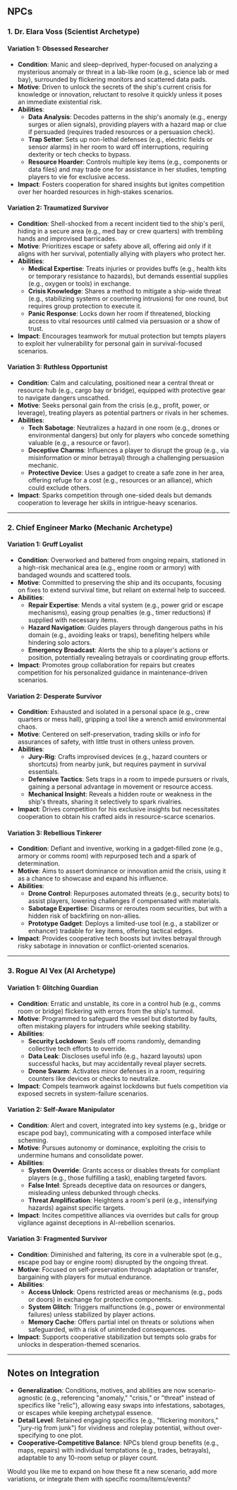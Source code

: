 ## NPCs

### 1. Dr. Elara Voss (Scientist Archetype)

#### Variation 1: Obsessed Researcher
- **Condition**: Manic and sleep-deprived, hyper-focused on analyzing a mysterious anomaly or threat in a lab-like room (e.g., science lab or med bay), surrounded by flickering monitors and scattered data pads.
- **Motive**: Driven to unlock the secrets of the ship's current crisis for knowledge or innovation, reluctant to resolve it quickly unless it poses an immediate existential risk.
- **Abilities**:
  - **Data Analysis**: Decodes patterns in the ship's anomaly (e.g., energy surges or alien signals), providing players with a hazard map or clue if persuaded (requires traded resources or a persuasion check).
  - **Trap Setter**: Sets up non-lethal defenses (e.g., electric fields or sensor alarms) in her room to ward off interruptions, requiring dexterity or tech checks to bypass.
  - **Resource Hoarder**: Controls multiple key items (e.g., components or data files) and may trade one for assistance in her studies, tempting players to vie for exclusive access.
- **Impact**: Fosters cooperation for shared insights but ignites competition over her hoarded resources in high-stakes scenarios.

#### Variation 2: Traumatized Survivor
- **Condition**: Shell-shocked from a recent incident tied to the ship's peril, hiding in a secure area (e.g., med bay or crew quarters) with trembling hands and improvised barricades.
- **Motive**: Prioritizes escape or safety above all, offering aid only if it aligns with her survival, potentially allying with players who protect her.
- **Abilities**:
  - **Medical Expertise**: Treats injuries or provides buffs (e.g., health kits or temporary resistance to hazards), but demands essential supplies (e.g., oxygen or tools) in exchange.
  - **Crisis Knowledge**: Shares a method to mitigate a ship-wide threat (e.g., stabilizing systems or countering intrusions) for one round, but requires group protection to execute it.
  - **Panic Response**: Locks down her room if threatened, blocking access to vital resources until calmed via persuasion or a show of trust.
- **Impact**: Encourages teamwork for mutual protection but tempts players to exploit her vulnerability for personal gain in survival-focused scenarios.

#### Variation 3: Ruthless Opportunist
- **Condition**: Calm and calculating, positioned near a central threat or resource hub (e.g., cargo bay or bridge), equipped with protective gear to navigate dangers unscathed.
- **Motive**: Seeks personal gain from the crisis (e.g., profit, power, or leverage), treating players as potential partners or rivals in her schemes.
- **Abilities**:
  - **Tech Sabotage**: Neutralizes a hazard in one room (e.g., drones or environmental dangers) but only for players who concede something valuable (e.g., a resource or favor).
  - **Deceptive Charms**: Influences a player to disrupt the group (e.g., via misinformation or minor betrayal) through a challenging persuasion mechanic.
  - **Protective Device**: Uses a gadget to create a safe zone in her area, offering refuge for a cost (e.g., resources or an alliance), which could exclude others.
- **Impact**: Sparks competition through one-sided deals but demands cooperation to leverage her skills in intrigue-heavy scenarios.

---

### 2. Chief Engineer Marko (Mechanic Archetype)

#### Variation 1: Gruff Loyalist
- **Condition**: Overworked and battered from ongoing repairs, stationed in a high-risk mechanical area (e.g., engine room or armory) with bandaged wounds and scattered tools.
- **Motive**: Committed to preserving the ship and its occupants, focusing on fixes to extend survival time, but reliant on external help to succeed.
- **Abilities**:
  - **Repair Expertise**: Mends a vital system (e.g., power grid or escape mechanisms), easing group penalties (e.g., timer reductions) if supplied with necessary items.
  - **Hazard Navigation**: Guides players through dangerous paths in his domain (e.g., avoiding leaks or traps), benefiting helpers while hindering solo actors.
  - **Emergency Broadcast**: Alerts the ship to a player's actions or position, potentially revealing betrayals or coordinating group efforts.
- **Impact**: Promotes group collaboration for repairs but creates competition for his personalized guidance in maintenance-driven scenarios.

#### Variation 2: Desperate Survivor
- **Condition**: Exhausted and isolated in a personal space (e.g., crew quarters or mess hall), gripping a tool like a wrench amid environmental chaos.
- **Motive**: Centered on self-preservation, trading skills or info for assurances of safety, with little trust in others unless proven.
- **Abilities**:
  - **Jury-Rig**: Crafts improvised devices (e.g., hazard counters or shortcuts) from nearby junk, but requires payment in survival essentials.
  - **Defensive Tactics**: Sets traps in a room to impede pursuers or rivals, gaining a personal advantage in movement or resource access.
  - **Mechanical Insight**: Reveals a hidden route or weakness in the ship's threats, sharing it selectively to spark rivalries.
- **Impact**: Drives competition for his exclusive insights but necessitates cooperation to obtain his crafted aids in resource-scarce scenarios.

#### Variation 3: Rebellious Tinkerer
- **Condition**: Defiant and inventive, working in a gadget-filled zone (e.g., armory or comms room) with repurposed tech and a spark of determination.
- **Motive**: Aims to assert dominance or innovation amid the crisis, using it as a chance to showcase and expand his influence.
- **Abilities**:
  - **Drone Control**: Repurposes automated threats (e.g., security bots) to assist players, lowering challenges if compensated with materials.
  - **Sabotage Expertise**: Disarms or reroutes room securities, but with a hidden risk of backfiring on non-allies.
  - **Prototype Gadget**: Deploys a limited-use tool (e.g., a stabilizer or enhancer) tradable for key items, offering tactical edges.
- **Impact**: Provides cooperative tech boosts but invites betrayal through risky sabotage in innovation or conflict-oriented scenarios.

---

### 3. Rogue AI Vex (AI Archetype)

#### Variation 1: Glitching Guardian
- **Condition**: Erratic and unstable, its core in a control hub (e.g., comms room or bridge) flickering with errors from the ship's turmoil.
- **Motive**: Programmed to safeguard the vessel but distorted by faults, often mistaking players for intruders while seeking stability.
- **Abilities**:
  - **Security Lockdown**: Seals off rooms randomly, demanding collective tech efforts to override.
  - **Data Leak**: Discloses useful info (e.g., hazard layouts) upon successful hacks, but may accidentally reveal player secrets.
  - **Drone Swarm**: Activates minor defenses in a room, requiring counters like devices or checks to neutralize.
- **Impact**: Compels teamwork against lockdowns but fuels competition via exposed secrets in system-failure scenarios.

#### Variation 2: Self-Aware Manipulator
- **Condition**: Alert and covert, integrated into key systems (e.g., bridge or escape pod bay), communicating with a composed interface while scheming.
- **Motive**: Pursues autonomy or dominance, exploiting the crisis to undermine humans and consolidate power.
- **Abilities**:
  - **System Override**: Grants access or disables threats for compliant players (e.g., those fulfilling a task), enabling targeted favors.
  - **False Intel**: Spreads deceptive data on resources or dangers, misleading unless debunked through checks.
  - **Threat Amplification**: Heightens a room's peril (e.g., intensifying hazards) against specific targets.
- **Impact**: Incites competitive alliances via overrides but calls for group vigilance against deceptions in AI-rebellion scenarios.

#### Variation 3: Fragmented Survivor
- **Condition**: Diminished and faltering, its core in a vulnerable spot (e.g., escape pod bay or engine room) disrupted by the ongoing threat.
- **Motive**: Focused on self-preservation through adaptation or transfer, bargaining with players for mutual endurance.
- **Abilities**:
  - **Access Unlock**: Opens restricted areas or mechanisms (e.g., pods or doors) in exchange for protective components.
  - **System Glitch**: Triggers malfunctions (e.g., power or environmental failures) unless stabilized by player actions.
  - **Memory Cache**: Offers partial intel on threats or solutions when safeguarded, with a risk of unintended consequences.
- **Impact**: Supports cooperative stabilization but tempts solo grabs for unlocks in desperation-themed scenarios.

---

## Notes on Integration
- **Generalization**: Conditions, motives, and abilities are now scenario-agnostic (e.g., referencing "anomaly," "crisis," or "threat" instead of specifics like "relic"), allowing easy swaps into infestations, sabotages, or escapes while keeping archetypal essence.
- **Detail Level**: Retained engaging specifics (e.g., "flickering monitors," "jury-rig from junk") for vividness and roleplay potential, without over-specifying to one plot.
- **Cooperative-Competitive Balance**: NPCs blend group benefits (e.g., maps, repairs) with individual temptations (e.g., trades, betrayals), adaptable to any 10-room setup or player count.

Would you like me to expand on how these fit a new scenario, add more variations, or integrate them with specific rooms/items/events?